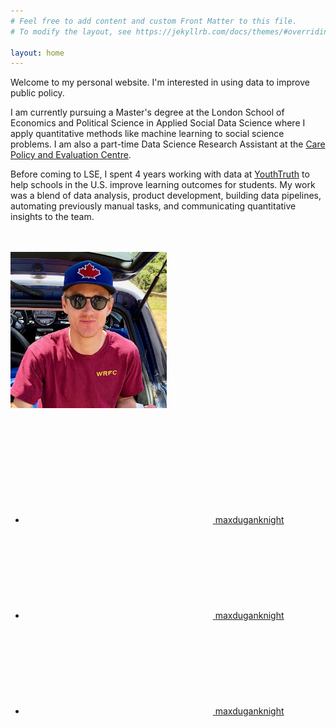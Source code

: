 ```yaml
---
# Feel free to add content and custom Front Matter to this file.
# To modify the layout, see https://jekyllrb.com/docs/themes/#overriding-theme-defaults

layout: home
---
```


Welcome to my personal website. I'm interested in using data to improve public policy. 

I am currently pursuing a Master's degree at the London School of Economics and Political Science in Applied Social Data Science where I apply quantitative methods like machine learning to social science problems. I am also a part-time Data Science Research Assistant at the [Care Policy and Evaluation Centre][Care Policy and Evaluation Centre].

Before coming to LSE, I spent 4 years working with data at [YouthTruth][YouthTruth] to help schools in the U.S. improve learning outcomes for students. My work was a blend of data analysis, product development, building data pipelines, automating previously manual tasks, and communicating quantitative insights to the team. 

<br/><br/>
<img src="/assets/images/me.jpeg" width="250"/>
<br/><br/>
<div style="text-align:left">
	<ul class="social-media-list"><li><a href="https://www.linkedin.com/in/maxduganknight"><svg class="svg-icon"><use xlink:href="/assets/minima-social-icons.svg#linkedin"></use></svg> <span class="username">maxduganknight</span></a></li><li><a href="https://www.twitter.com/maxduganknight"><svg class="svg-icon"><use xlink:href="/assets/minima-social-icons.svg#twitter"></use></svg> <span class="username">maxduganknight</span></a></li><li><a href="https://github.com/maxduganknight"><svg class="svg-icon"><use xlink:href="/assets/minima-social-icons.svg#github"></use></svg> <span class="username">maxduganknight</span></a></li></ul>
</div>



[YouthTruth]: https://youthtruthsurvey.org
[Care Policy and Evaluation Centre]: https://www.lse.ac.uk/cpec